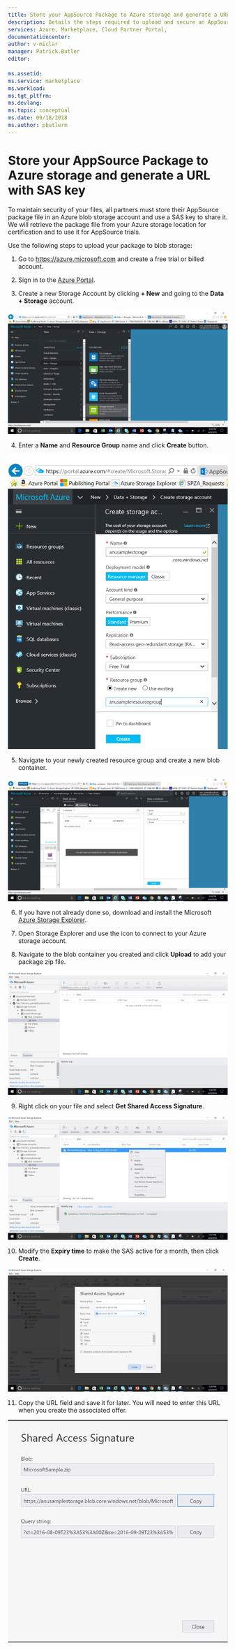 ```yaml
---
title: Store your AppSource Package to Azure storage and generate a URL with SAS key | Microsoft Docs
description: Details the steps required to upload and secure an AppSource package.
services: Azure, Marketplace, Cloud Partner Portal, 
documentationcenter:
author: v-miclar
manager: Patrick.Butler  
editor:

ms.assetid: 
ms.service: marketplace
ms.workload: 
ms.tgt_pltfrm: 
ms.devlang: 
ms.topic: conceptual
ms.date: 09/18/2018
ms.author: pbutlerm
---
```


Store your AppSource Package to Azure storage and generate a URL with SAS key
=============================================================================

To maintain security of your files, all partners must store their
AppSource package file in an Azure blob storage account and use a SAS key to
share it. We will retrieve the package file from your Azure storage location for
certification and to use it for AppSource trials.

Use the following steps to upload your package to blob storage:

1.  Go to <https://azure.microsoft.com> and create a free trial or billed account.

2.  Sign in to the [Azure Portal](https://portal.azure.com/).

3.  Create a new Storage Account by clicking **+ New** and going to the **Data +
    Storage** account.

  ![Data + Storage blade on Microsoft Azure Portal](media/CRMScreenShot7.png)

4. Enter a **Name** and **Resource Group** name and click **Create** button.

  ![Create storage account on Microsoft Azure Portal](media/CRMScreenShot8.png)

5. Navigate to your newly created resource group and create a new blob container.

  ![Upload package as blob using Microsoft Azure Portal](media/CRMScreenShot9.png)

6.  If you have not already done so, download and install the Microsoft [Azure Storage Explorer](https://storageexplorer.com/).

7.  Open Storage Explorer and use the icon to connect to your Azure storage account.

8.  Navigate to the blob container you created and click **Upload** to add your
    package zip file.

  ![Upload package using Microsoft Storage Explorer](media/CRMScreenShot10.png)

9.  Right click on your file and select **Get Shared Access Signature**.

  ![Get shared access signature of an Azure file](media/CRMScreenShot11.png)

10.  Modify the **Expiry time** to make the SAS active for a month, then click **Create**.

  ![Modify the SAS expiration date of an Azure file](media/CRMScreenShot12.png)

11.  Copy the URL field and save it for later. You will need to enter this URL when you create 
    the associated offer. 

  ![Copy the SAS URL of an Azure file](media/CRMScreenShot13.png)

